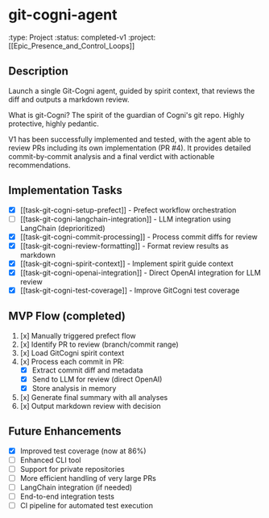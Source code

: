 # git-cogni-agent
:type: Project
:status: completed-v1
:project: [[Epic_Presence_and_Control_Loops]]

## Description
Launch a single Git-Cogni agent, guided by spirit context, that reviews the diff and outputs a markdown review.

What is git-Cogni? The spirit of the guardian of Cogni's git repo. Highly protective, highly pedantic.

V1 has been successfully implemented and tested, with the agent able to review PRs including its own implementation (PR #4). It provides detailed commit-by-commit analysis and a final verdict with actionable recommendations.

## Implementation Tasks
- [x] [[task-git-cogni-setup-prefect]] - Prefect workflow orchestration
- [ ] [[task-git-cogni-langchain-integration]] - LLM integration using LangChain (deprioritized)
- [x] [[task-git-cogni-commit-processing]] - Process commit diffs for review
- [x] [[task-git-cogni-review-formatting]] - Format review results as markdown
- [x] [[task-git-cogni-spirit-context]] - Implement spirit guide context
- [x] [[task-git-cogni-openai-integration]] - Direct OpenAI integration for LLM review
- [x] [[task-git-cogni-test-coverage]] - Improve GitCogni test coverage

## MVP Flow (completed)
1. [x] Manually triggered prefect flow 
2. [x] Identify PR to review (branch/commit range)
3. [x] Load GitCogni spirit context
4. [x] Process each commit in PR:
   - [x] Extract commit diff and metadata
   - [x] Send to LLM for review (direct OpenAI)
   - [x] Store analysis in memory
5. [x] Generate final summary with all analyses
6. [x] Output markdown review with decision

## Future Enhancements
- [x] Improved test coverage (now at 86%)
- [ ] Enhanced CLI tool
- [ ] Support for private repositories
- [ ] More efficient handling of very large PRs
- [ ] LangChain integration (if needed)
- [ ] End-to-end integration tests
- [ ] CI pipeline for automated test execution
